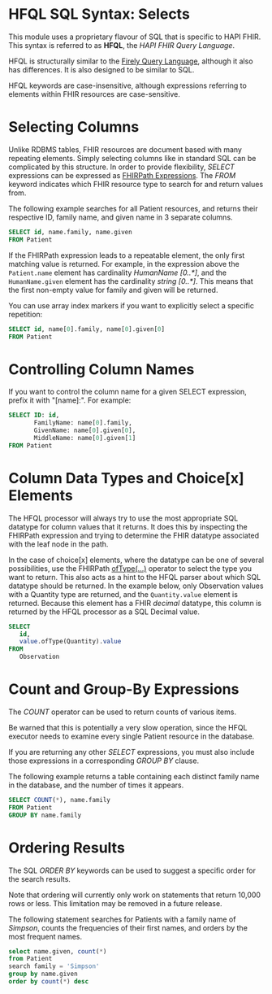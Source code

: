 # HFQL SQL Syntax: Selects

This module uses a proprietary flavour of SQL that is specific to HAPI FHIR. This syntax is referred to as **HFQL**, the _HAPI FHIR Query Language_.

HFQL is structurally similar to the [Firely Query Language](https://simplifier.net/docs/fql), although it also has differences. It is also designed to be similar to SQL.

HFQL keywords are case-insensitive, although expressions referring to elements within FHIR resources are case-sensitive.

# Selecting Columns

Unlike RDBMS tables, FHIR resources are document based with many repeating elements. Simply selecting columns like in standard SQL can be complicated by this structure. In order to provide flexibility, _SELECT_ expressions can be expressed as [FHIRPath Expressions](https://smilecdr.com/docs/fhir_standard/fhirpath_expressions.html). The _FROM_ keyword indicates which FHIR resource type to search for and return values from.

The following example searches for all Patient resources, and returns their respective ID, family name, and given name in 3 separate columns.

```sql
SELECT id, name.family, name.given
FROM Patient
```

If the FHIRPath expression leads to a repeatable element, the only first matching value is returned. For example, in the expression above the `Patient.name` element has cardinality _HumanName [0..*]_, and the `HumanName.given` element has the cardinality _string [0..*]_. This means that the first non-empty value for family and given will be returned.

You can use array index markers if you want to explicitly select a specific repetition:

```sql
SELECT id, name[0].family, name[0].given[0]
FROM Patient
```

# Controlling Column Names

If you want to control the column name for a given SELECT expression, prefix it with "[name]:". For example:

```sql
SELECT ID: id, 
       FamilyName: name[0].family, 
       GivenName: name[0].given[0],
       MiddleName: name[0].given[1]
FROM Patient
```

# Column Data Types and Choice[x] Elements

The HFQL processor will always try to use the most appropriate SQL datatype for column values that it returns. It does this by inspecting the FHIRPath expression and trying to determine the FHIR datatype associated with the leaf node in the path.

In the case of choice[x] elements, where the datatype can be one of several possibilities, use the FHIRPath [ofType(...)](https://hl7.org/fhirpath/#paths-and-polymorphic-items) operator to select the type you want to return. This also acts as a hint to the HFQL parser about which SQL datatype should be returned. In the example below, only Observation values with a Quantity type are returned, and the `Quantity.value` element is returned. Because this element has a FHIR _decimal_ datatype, this column is returned by the HFQL processor as a SQL Decimal value. 

```sql
SELECT
   id, 
   value.ofType(Quantity).value
FROM
   Observation
```

# Count and Group-By Expressions

The _COUNT_ operator can be used to return counts of various items.

Be warned that this is potentially a very slow operation, since the HFQL executor needs to examine every single Patient resource in the database.

If you are returning any other _SELECT_ expressions, you must also include those expressions in a corresponding _GROUP BY_ clause.

The following example returns a table containing each distinct family name in the database, and the number of times it appears.

```sql
SELECT COUNT(*), name.family
FROM Patient
GROUP BY name.family
```

# Ordering Results

The SQL _ORDER BY_ keywords can be used to suggest a specific order for the search results.

Note that ordering will currently only work on statements that return 10,000 rows or less. This limitation may be removed in a future release.

The following statement searches for Patients with a family name of _Simpson_, counts the frequencies of their first names, and orders by the most frequent names.

```sql
select name.given, count(*)
from Patient
search family = 'Simpson'
group by name.given
order by count(*) desc
```
